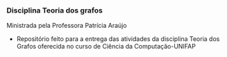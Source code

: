 ### Disciplina Teoria dos grafos
Ministrada pela Professora Patrícia Araújo

- Repositório feito para a entrega das atividades da disciplina Teoria dos Grafos oferecida no curso de Ciência da Computação-UNIFAP
